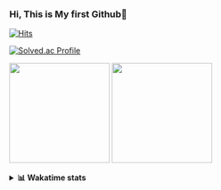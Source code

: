 ### Hi, This is My first Github👋
[![Hits](https://hits.seeyoufarm.com/api/count/incr/badge.svg?url=https%3A%2F%2Fgithub.com%2FJonghyun-Park1027&count_bg=%2379C83D&title_bg=%23555555&icon=&icon_color=%23E7E7E7&title=hits&edge_flat=false)](https://hits.seeyoufarm.com)
<br>

[![Solved.ac Profile](http://mazassumnida.wtf/api/v2/generate_badge?boj=ppjjhh1027)](https://solved.ac/ppjjhh1027/)

<p>
  <img height="180em" src="https://github-readme-stats-eight-rho-29.vercel.app/api?username=Jonghyun-Park1027&show_icons=true&include_all_commits=true&bg_color=30,e96443,904e95&title_color=fff&text_color=fff">
  <img height="180em" src="https://github-readme-stats-eight-rho-29.vercel.app/api/top-langs/?username=Jonghyun-Park1027&layout=compact&bg_color=30,e96443,904e95&title_color=fff&text_color=fff">


</p>
<details>
<summary><b>📊 Wakatime stats</b><br></summary>
<div>
<hr/>




<!--START_SECTION:waka-->
![Code Time](http://img.shields.io/badge/Code%20Time-136%20hrs%2027%20mins-blue)

![Profile Views](http://img.shields.io/badge/Profile%20Views-0-blue)

**🐱 My GitHub Data** 

> 📦 69.4 kB Used in GitHub's Storage 
 > 
> 🏆 119 Contributions in the Year 2023
 > 
> 🚫 Not Opted to Hire
 > 
> 📜 11 Public Repositories 
 > 
> 🔑 7 Private Repositories 
 > 
**I'm an Early 🐤** 

```text
🌞 Morning                31 commits          ████░░░░░░░░░░░░░░░░░░░░░   17.42 % 
🌆 Daytime                90 commits          █████████████░░░░░░░░░░░░   50.56 % 
🌃 Evening                51 commits          ███████░░░░░░░░░░░░░░░░░░   28.65 % 
🌙 Night                  6 commits           █░░░░░░░░░░░░░░░░░░░░░░░░   03.37 % 
```
📅 **I'm Most Productive on Sunday** 

```text
Monday                   22 commits          ███░░░░░░░░░░░░░░░░░░░░░░   12.36 % 
Tuesday                  14 commits          ██░░░░░░░░░░░░░░░░░░░░░░░   07.87 % 
Wednesday                16 commits          ██░░░░░░░░░░░░░░░░░░░░░░░   08.99 % 
Thursday                 8 commits           █░░░░░░░░░░░░░░░░░░░░░░░░   04.49 % 
Friday                   32 commits          ████░░░░░░░░░░░░░░░░░░░░░   17.98 % 
Saturday                 42 commits          ██████░░░░░░░░░░░░░░░░░░░   23.60 % 
Sunday                   44 commits          ██████░░░░░░░░░░░░░░░░░░░   24.72 % 
```


📊 **This Week I Spent My Time On** 

```text
🕑︎ Time Zone: Asia/Seoul

💬 Programming Languages: 
Python                   5 hrs 53 mins       ██████████████████████░░░   88.03 % 
Jupyter                  20 mins             █░░░░░░░░░░░░░░░░░░░░░░░░   05.22 % 
CSV/TSV                  20 mins             █░░░░░░░░░░░░░░░░░░░░░░░░   04.99 % 
Markdown                 7 mins              ░░░░░░░░░░░░░░░░░░░░░░░░░   01.76 % 

🔥 Editors: 
PyCharm                  6 hrs 41 mins       █████████████████████████   100.00 % 

🐱‍💻 Projects: 
new_codingtest           5 hrs 9 mins        ███████████████████░░░░░░   77.09 % 
Python_study             57 mins             ████░░░░░░░░░░░░░░░░░░░░░   14.25 % 
English_study_Program    31 mins             ██░░░░░░░░░░░░░░░░░░░░░░░   07.78 % 
Code_collection          3 mins              ░░░░░░░░░░░░░░░░░░░░░░░░░   00.87 % 

💻 Operating System: 
Windows                  6 hrs 41 mins       █████████████████████████   100.00 % 
```

**I Mostly Code in Jupyter Notebook** 

```text
Jupyter Notebook         7 repos             ████████████░░░░░░░░░░░░░   50.00 % 
HTML                     3 repos             █████░░░░░░░░░░░░░░░░░░░░   21.43 % 
Python                   3 repos             █████░░░░░░░░░░░░░░░░░░░░   21.43 % 
R                        1 repo              ██░░░░░░░░░░░░░░░░░░░░░░░   07.14 % 
```




 Last Updated on 01/03/2023 18:39:29 UTC
<!--END_SECTION:waka-->
</details>



